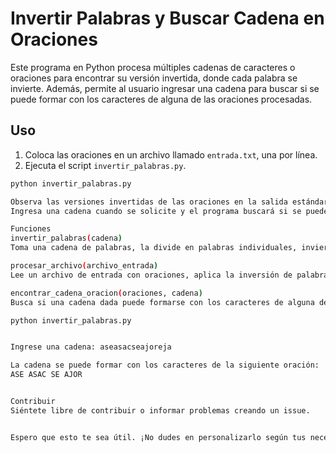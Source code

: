 # Invertir Palabras y Buscar Cadena en Oraciones

Este programa en Python procesa múltiples cadenas de caracteres o oraciones para encontrar su versión invertida, donde cada palabra se invierte. Además, permite al usuario ingresar una cadena para buscar si se puede formar con los caracteres de alguna de las oraciones procesadas.

## Uso

1. Coloca las oraciones en un archivo llamado `entrada.txt`, una por línea.
2. Ejecuta el script `invertir_palabras.py`.

```bash
python invertir_palabras.py

Observa las versiones invertidas de las oraciones en la salida estándar.
Ingresa una cadena cuando se solicite y el programa buscará si se puede formar con los caracteres de alguna oración invertida.

Funciones
invertir_palabras(cadena)
Toma una cadena de palabras, la divide en palabras individuales, invierte cada palabra y devuelve la cadena invertida.

procesar_archivo(archivo_entrada)
Lee un archivo de entrada con oraciones, aplica la inversión de palabras y muestra las oraciones invertidas en minúscula en la salida estándar.

encontrar_cadena_oracion(oraciones, cadena)
Busca si una cadena dada puede formarse con los caracteres de alguna de las oraciones invertidas y devuelve la oración correspondiente en mayúscula si se encuentra.

python invertir_palabras.py


Ingrese una cadena: aseasacseajoreja

La cadena se puede formar con los caracteres de la siguiente oración:
ASE ASAC SE AJOR


Contribuir
Siéntete libre de contribuir o informar problemas creando un issue.


Espero que esto te sea útil. ¡No dudes en personalizarlo según tus necesidades!

